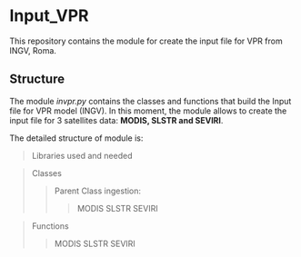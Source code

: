 # Input_VPR
This repository contains the module for create the input file for VPR from INGV, Roma.

## Structure 
The module *invpr.py* contains the classes and functions that build the Input file for VPR model (INGV). In this moment, the module allows to create the input file for 3 satellites data: **MODIS, SLSTR and SEVIRI**. 

The detailed structure of module is:

> Libraries used and needed

> Classes
>> Parent Class 
>> ingestion:
>>> MODIS
>>> SLSTR
>> SEVIRI 

> Functions
>> MODIS
>> SLSTR
>> SEVIRI 


